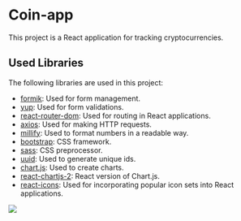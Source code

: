 # Coin-app

This project is a React application for tracking cryptocurrencies.

## Used Libraries

The following libraries are used in this project:

- [formik](https://formik.org/): Used for form management.
- [yup](https://github.com/jquense/yup): Used for form validations.
- [react-router-dom](https://reactrouter.com/): Used for routing in React applications.
- [axios](https://github.com/axios/axios): Used for making HTTP requests.
- [millify](https://www.npmjs.com/package/millify): Used to format numbers in a readable way.
- [bootstrap](https://getbootstrap.com/): CSS framework.
- [sass](https://sass-lang.com/): CSS preprocessor.
- [uuid](https://www.npmjs.com/package/uuid): Used to generate unique ids.
- [chart.js](https://www.chartjs.org/): Used to create charts.
- [react-chartjs-2](https://github.com/reactchartjs/react-chartjs-2): React version of Chart.js.
- [react-icons](https://react-icons.github.io/react-icons/): Used for incorporating popular icon sets into React applications.

![](public/screen.gif)
